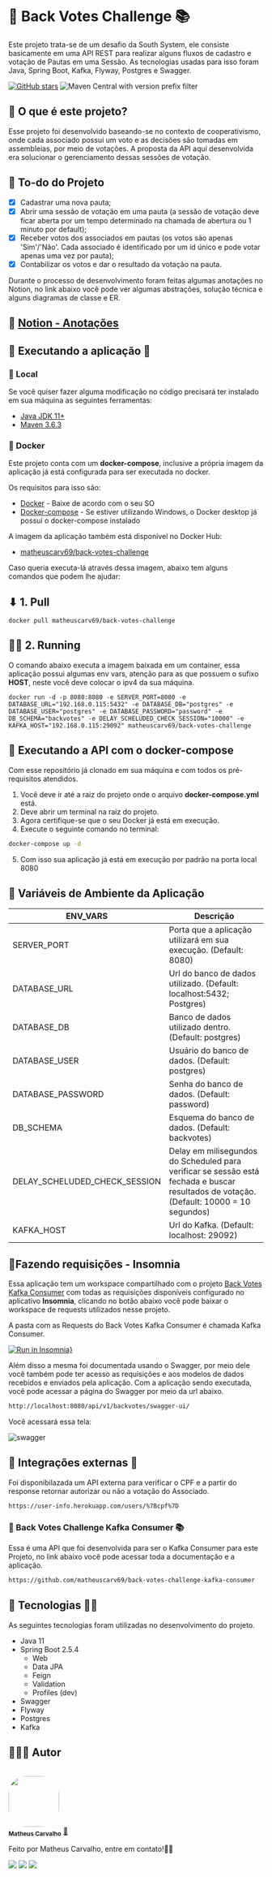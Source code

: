 # 🚀 Back Votes Challenge 📚

Este projeto trata-se de um desafio da South System, ele consiste basicamente em uma API REST para realizar alguns fluxos de cadastro e votação de Pautas em uma Sessão. As tecnologias usadas para isso foram Java, Spring Boot, Kafka, Flyway, Postgres e Swagger.

[![GitHub stars](https://img.shields.io/github/stars/matheuscarv69/back-votes-challenge?color=7159)](https://github.com/matheuscarv69/back-votes-challenge/stargazers)
![Maven Central with version prefix filter](https://img.shields.io/maven-central/v/org.apache.maven/apache-maven/3.6.3?color=7159)

## 🤔 O que é este projeto?

Esse projeto foi desenvolvido baseando-se no contexto de cooperativismo, onde cada associado possui um voto e as decisões são tomadas em assembleias, por meio de votações. A proposta da API aqui desenvolvida era solucionar o gerenciamento dessas sessões de votação.

## 📑 To-do do Projeto

- [x] Cadastrar uma nova pauta;
- [x] Abrir uma sessão de votação em uma pauta (a sessão de votação deve ficar aberta por um tempo determinado na chamada de abertura ou 1 minuto por default);
- [x] Receber votos dos associados em pautas (os votos são apenas 'Sim'/'Não'. Cada associado é identificado por um id único e pode votar apenas uma vez por pauta);
- [x] Contabilizar os votos e dar o resultado da votação na pauta.

Durante o processo de desenvolvimento foram feitas algumas anotações no Notion, no link abaixo você pode ver algumas abstrações, solução técnica e alguns diagramas de classe e ER.

## 📃 [Notion - Anotações](https://superb-thing-758.notion.site/Solu-o-51a1655781fb4c358738e6aee459e9fe)

## 🚀 Executando a aplicação 👾
### 📍 Local

Se você quiser fazer alguma modificação no código precisará ter instalado em sua máquina as seguintes ferramentas:

- [Java JDK 11+](https://www.oracle.com/br/java/technologies/javase-jdk11-downloads.html)
- [Maven 3.6.3](https://maven.apache.org/download.cgi)

### 🐳 Docker

Este projeto conta com um **docker-compose**, inclusive a própria imagem da aplicação já está configurada para ser
executada no docker.

Os requisitos para isso são:

- [Docker](https://www.docker.com/products/docker-desktop) - Baixe de acordo com o seu SO
- [Docker-compose](https://docs.docker.com/compose/install/) - Se estiver utilizando Windows, o Docker desktop já possui o docker-compose instalado

A imagem da aplicação também está disponível no Docker Hub:

- [matheuscarv69/back-votes-challenge](https://hub.docker.com/r/matheuscarv69/back-votes-challenge)

Caso queria executa-lá através dessa imagem, abaixo tem alguns comandos que podem lhe ajudar:

## ⬇ 1. Pull

```shell
docker pull matheuscarv69/back-votes-challenge
```
## 🏃‍♂️ 2. Running

O comando abaixo executa a imagem baixada em um container, essa aplicação possui algumas env vars, atenção para as que possuem o sufixo **HOST**, neste você deve colocar o ipv4 da sua máquina.

```shell
docker run -d -p 8080:8080 -e SERVER_PORT=8080 -e DATABASE_URL="192.168.0.115:5432" -e DATABASE_DB="postgres" -e DATABASE_USER="postgres" -e DATABASE_PASSWORD="password" -e DB_SCHEMA="backvotes" -e DELAY_SCHELUDED_CHECK_SESSION="10000" -e KAFKA_HOST="192.168.0.115:29092" matheuscarv69/back-votes-challenge
```
## 🎲 Executando a API com o docker-compose

Com esse repositório já clonado em sua máquina e com todos os pré-requisitos atendidos.

1. Você deve ir até a raiz do projeto onde o arquivo **docker-compose.yml** está.
2. Deve abrir um terminal na raiz do projeto.
3. Agora certifique-se que o seu Docker já está em execução.
4. Execute o seguinte comando no terminal:

```bash
docker-compose up -d
```

5. Com isso sua aplicação já está em execução por padrão na porta local 8080

## 🔧 Variáveis de Ambiente da Aplicação

| ENV_VARS                      | Descrição                                                                                                                               |
| ----------------------------- | --------------------------------------------------------------------------------------------------------------------------------------- |
| SERVER_PORT                   | Porta que a aplicação utilizará em sua execução. (Default: 8080)                                                                        |
| DATABASE_URL                  | Url do banco de dados utilizado. (Default: localhost:5432; Postgres)                                                                    |
| DATABASE_DB                   | Banco de dados utilizado dentro. (Default: postgres)                                                                                    |
| DATABASE_USER                 | Usuário do banco de dados. (Default: postgres)                                                                                          |
| DATABASE_PASSWORD             | Senha do banco de dados. (Default: password)                                                                                            |
| DB_SCHEMA                     | Esquema do banco de dados. (Default: backvotes)                                                                                         |
| DELAY_SCHELUDED_CHECK_SESSION | Delay em milisegundos do Scheduled para verificar se sessão está fechada e buscar resultados de votação. (Default: 10000 = 10 segundos) |
| KAFKA_HOST                    | Url do Kafka. (Default: localhost: 29092)                                                                                               |

## 📝Fazendo requisições - Insomnia

Essa aplicação tem um workspace compartilhado com o projeto [Back Votes Kafka Consumer](https://github.com/matheuscarv69/back-votes-challenge-kafka-consumer) com todas as requisições disponíveis configurado no aplicativo **Insomnia**, clicando no botão abaixo você pode
baixar o workspace de requests utilizados nesse projeto.

A pasta com as Requests do Back Votes Kafka Consumer é chamada Kafka Consumer.

[![Run in Insomnia}](https://insomnia.rest/images/run.svg)](https://insomnia.rest/run/?label=Back%20Votes%20Challenge&uri=https%3A%2F%2Fgist.githubusercontent.com%2Fmatheuscarv69%2F07483d2d88c763e23b0405b34bb9909a%2Fraw%2F099e810e69649263e102eba1b9085e9b32cd453f%2Frequests-back-vote-challenge)

Além disso a mesma foi documentada usando o Swagger, por meio dele você também pode ter acesso as requisições e aos modelos de dados recebidos e enviados pela aplicação.
Com a aplicação sendo executada, você pode acessar a página do Swagger por meio da url abaixo.

```bash
http://localhost:8080/api/v1/backvotes/swagger-ui/
```

Você acessará essa tela:

<img src="https://i.imgur.com/O2gi942.png" min-width="400px" max-width="600px"  alt="swagger">

## 📡 Integrações externas 📶
Foi disponibilazada um API externa para verificar o CPF e a partir do response retornar autorizar ou não a votação do Associado.

```bash
https://user-info.herokuapp.com/users/%7Bcpf%7D
```

### 🚀 Back Votes Challenge Kafka Consumer 📚
Essa é uma API que foi desenvolvida para ser o Kafka Consumer para este Projeto, no link abaixo você pode acessar toda a documentação e a aplicação.

```bash
https://github.com/matheuscarv69/back-votes-challenge-kafka-consumer
```

## 🚀 Tecnologias 👩‍🚀

As seguintes tecnologias foram utilizadas no desenvolvimento do projeto.

- Java 11
- Spring Boot 2.5.4
  - Web
  - Data JPA
  - Feign
  - Validation
  - Profiles (dev)
- Swagger
- Flyway
- Postgres
- Kafka

## 👨🏻‍💻 Autor

<br>
<a href="https://github.com/matheuscarv69">
 <img style="border-radius: 35%;" src="https://avatars1.githubusercontent.com/u/55814214?s=460&u=ffb1e928527a55f53df6e0d323c2fd7ba92fe0c3&v=4" width="100px;" alt=""/>
 <br />
 <sub><b>Matheus Carvalho</b></sub></a> <a href="https://github.com/matheuscarv69" title="Matheus Carvalho">🚀</a>

Feito por Matheus Carvalho, entre em contato!✌🏻

 <p align="left">
    <a href="mailto:matheus9126@gmail.com" alt="Gmail" target="_blank">
      <img src="https://img.shields.io/badge/Gmail-D14836?style=for-the-badge&logo=gmail&logoColor=white&link=mailto:matheus9126@gmail.com"/></a>
    <a href="https://www.linkedin.com/in/matheus-carvalho69/" alt="Linkedin" target="_blank">
        <img src="https://img.shields.io/badge/LinkedIn-0077B5?style=for-the-badge&logo=linkedin&logoColor=white&link=https://www.linkedin.com/in/matheus-carvalho69/"/></a>  
    <a href="https://www.instagram.com/_mmcarvalho/" alt="Instagram" target="_blank">
      <img src="https://img.shields.io/badge/Instagram-E4405F?style=for-the-badge&logo=instagram&logoColor=white&link=https://www.instagram.com/_mmcarvalho/"/></a>  
  </p>
